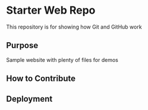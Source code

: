 # Starter Web Repo

This repository is for showing how Git and GitHub work

## Purpose

Sample website with plenty of files for demos

##  How to Contribute

## Deployment